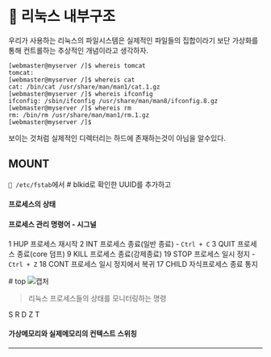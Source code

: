 # 📁 리눅스 내부구조

우리가 사용하는 리눅스의 파일시스템은 실제적인 파일들의 집합이라기 보단
가상화를 통해 컨트롤하는 추상적인 개념이라고 생각하자.


```shell
[webmaster@myserver /]$ whereis tomcat
tomcat:
[webmaster@myserver /]$ whereis cat
cat: /bin/cat /usr/share/man/man1/cat.1.gz
[webmaster@myserver /]$ whereis ifconfig
ifconfig: /sbin/ifconfig /usr/share/man/man8/ifconfig.8.gz
[webmaster@myserver /]$ whereis rm
rm: /bin/rm /usr/share/man/man1/rm.1.gz
[webmaster@myserver /]$
```
보이는 것처럼 실제적인 디렉터리는 하드에 존재하는것이 아님을 알수있다.

## MOUNT
`📁 /etc/fstab`에서
\# blkid로 확인한 UUID를 추가하고

#### 프로세스의 상태

#### 프로세스 관리 명령어 - 시그널
1   HUP      프로세스 재시작
2   INT      프로세스 종료(일반 종료) - `Ctrl + C`
3   QUIT     프로세스 종료(core 덤프)
9   KILL     프로세스 종료(강제종료)
19  STOP     프로세스 일시 정지 - `Ctrl + Z`
18  CONT     프로세스 일시 정지에서 복귀
17  CHILD    자식프로세스 종료 통지


\# top
![캡처](https://i.imgur.com/roE0QMp.png)
> 리눅스 프로세스들의 상태를 모니터링하는 명령

S R D Z T

#### 가상메모리와 실제메모리의 컨텍스트 스위칭
---

